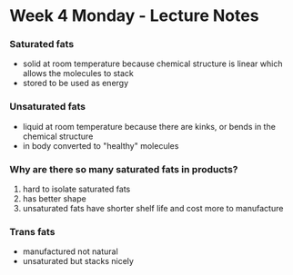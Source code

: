 # Week 4 Monday - Lecture Notes

### Saturated fats

* solid at room temperature because chemical structure is linear which allows the molecules to stack
* stored to be used as energy

### Unsaturated fats

* liquid at room temperature because there are kinks, or bends in the chemical structure
* in body converted to "healthy" molecules

### Why are there so many saturated fats in products?

1. hard to isolate saturated fats
2. has better shape
3. unsaturated fats have shorter shelf life and cost more to manufacture

### Trans fats

* manufactured not natural
* unsaturated but stacks nicely